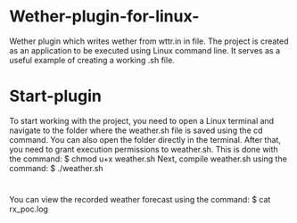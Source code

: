 # Wether-plugin-for-linux-
Wether plugin which writes wether from wttr.in in file. The project is created as an application to be executed using Linux command line. It serves as a useful example of creating a working .sh file. 
# Start-plugin
To start working with the project, you need to open a Linux terminal and navigate to the folder where the weather.sh file is saved using the cd command. You can also open the folder directly in the terminal. After that, you need to grant execution permissions to weather.sh. This is done with the command: 
$ chmod u+x weather.sh
Next, compile weather.sh using the command:
$ ./weather.sh
# 
You can view the recorded weather forecast using the command:
$ cat rx_poc.log
